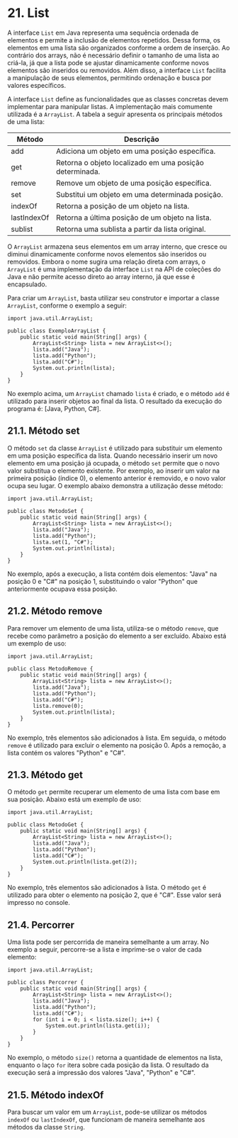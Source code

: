 # 21. List

A interface `List` em Java representa uma sequência ordenada de elementos e permite a inclusão de elementos repetidos. Dessa forma, os elementos em uma lista são organizados conforme a ordem de inserção. Ao contrário dos arrays, não é necessário definir o tamanho de uma lista ao criá-la, já que a lista pode se ajustar dinamicamente conforme novos elementos são inseridos ou removidos. Além disso, a interface `List` facilita a manipulação de seus elementos, permitindo ordenação e busca por valores específicos.

A interface `List` define as funcionalidades que as classes concretas devem implementar para manipular listas. A implementação mais comumente utilizada é a `ArrayList`. A tabela a seguir apresenta os principais métodos de uma lista:

| Método      | Descrição                                               |
| ----------- | ------------------------------------------------------- |
| add         | Adiciona um objeto em uma posição específica.           |
| get         | Retorna o objeto localizado em uma posição determinada. |
| remove      | Remove um objeto de uma posição específica.             |
| set         | Substitui um objeto em uma determinada posição.         |
| indexOf     | Retorna a posição de um objeto na lista.                |
| lastIndexOf | Retorna a última posição de um objeto na lista.         |
| sublist     | Retorna uma sublista a partir da lista original.        |

O `ArrayList` armazena seus elementos em um array interno, que cresce ou diminui dinamicamente conforme novos elementos são inseridos ou removidos. Embora o nome sugira uma relação direta com arrays, o `ArrayList` é uma implementação da interface `List` na API de coleções do Java e não permite acesso direto ao array interno, já que esse é encapsulado.

Para criar um `ArrayList`, basta utilizar seu construtor e importar a classe `ArrayList`, conforme o exemplo a seguir:

```
import java.util.ArrayList;

public class ExemploArrayList {
    public static void main(String[] args) {
        ArrayList<String> lista = new ArrayList<>();
        lista.add("Java");
        lista.add("Python");
        lista.add("C#");
        System.out.println(lista);
    }
}
```

No exemplo acima, um `ArrayList` chamado `lista` é criado, e o método `add` é utilizado para inserir objetos ao final da lista. O resultado da execução do programa é: [Java, Python, C#].

## 21.1. Método set

O método `set` da classe `ArrayList` é utilizado para substituir um elemento em uma posição específica da lista. Quando necessário inserir um novo elemento em uma posição já ocupada, o método `set` permite que o novo valor substitua o elemento existente. Por exemplo, ao inserir um valor na primeira posição (índice 0), o elemento anterior é removido, e o novo valor ocupa seu lugar. O exemplo abaixo demonstra a utilização desse método:

```
import java.util.ArrayList;

public class MetodoSet {
    public static void main(String[] args) {
        ArrayList<String> lista = new ArrayList<>();
        lista.add("Java");
        lista.add("Python");
        lista.set(1, "C#");
        System.out.println(lista);
    }
}
```

No exemplo, após a execução, a lista contém dois elementos: "Java" na posição 0 e "C#" na posição 1, substituindo o valor "Python" que anteriormente ocupava essa posição.

## 21.2. Método remove

Para remover um elemento de uma lista, utiliza-se o método `remove`, que recebe como parâmetro a posição do elemento a ser excluído. Abaixo está um exemplo de uso:

```
import java.util.ArrayList;

public class MetodoRemove {
    public static void main(String[] args) {
        ArrayList<String> lista = new ArrayList<>();
        lista.add("Java");
        lista.add("Python");
        lista.add("C#");
        lista.remove(0);
        System.out.println(lista);
    }
}
```

No exemplo, três elementos são adicionados à lista. Em seguida, o método `remove` é utilizado para excluir o elemento na posição 0. Após a remoção, a lista contém os valores "Python" e "C#".

## 21.3. Método get

O método `get` permite recuperar um elemento de uma lista com base em sua posição. Abaixo está um exemplo de uso:

```
import java.util.ArrayList;

public class MetodoGet {
    public static void main(String[] args) {
        ArrayList<String> lista = new ArrayList<>();
        lista.add("Java");
        lista.add("Python");
        lista.add("C#");
        System.out.println(lista.get(2));
    }
}
```

No exemplo, três elementos são adicionados à lista. O método `get` é utilizado para obter o elemento na posição 2, que é "C#". Esse valor será impresso no console.

## 21.4. Percorrer

Uma lista pode ser percorrida de maneira semelhante a um array. No exemplo a seguir, percorre-se a lista e imprime-se o valor de cada elemento:

```
import java.util.ArrayList;

public class Percorrer {
    public static void main(String[] args) {
        ArrayList<String> lista = new ArrayList<>();
        lista.add("Java");
        lista.add("Python");
        lista.add("C#");
        for (int i = 0; i < lista.size(); i++) {
            System.out.println(lista.get(i));
        }
    }
}
```

No exemplo, o método `size()` retorna a quantidade de elementos na lista, enquanto o laço `for` itera sobre cada posição da lista. O resultado da execução será a impressão dos valores "Java", "Python" e "C#".

## 21.5. Método indexOf

Para buscar um valor em um `ArrayList`, pode-se utilizar os métodos `indexOf` ou `lastIndexOf`, que funcionam de maneira semelhante aos métodos da classe `String`.